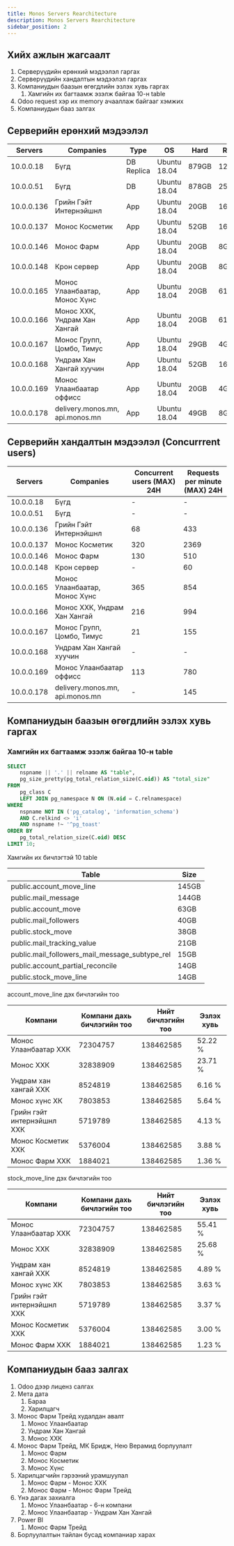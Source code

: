 ```yaml
---
title: Monos Servers Rearchitecture
description: Monos Servers Rearchitecture
sidebar_position: 2
---
```


## Хийх ажлын жагсаалт

1. Серверүүдийн ерөнхий мэдээлэл гаргах
2. Серверүүдийн хандалтын мэдээлэл гаргах
3. Компаниудын баазын өгөгдлийн эзлэх хувь гаргах
   1. Хамгийн их багтаамж эзэлж байгаа 10-н table
4. Odoo request хэр их memory ачааллаж байгааг хэмжих
5. Компаниудын бааз залгах

## Серверийн ерөнхий мэдээлэл

| Servers    | Companies                       | Type       | OS           | Hard  | Ram   | CPU |
| ---------- | ------------------------------- | ---------- | ------------ | ----- | ----- | --- |
| 10.0.0.18  | Бүгд                            | DB Replica | Ubuntu 18.04 | 879GB | 126GB | 32  |
| 10.0.0.51  | Бүгд                            | DB         | Ubuntu 18.04 | 878GB | 252GB | 64  |
| 10.0.0.136 | Грийн Гэйт Интернэйшнл          | App        | Ubuntu 18.04 | 20GB  | 16GB  | 16  |
| 10.0.0.137 | Монос Косметик                  | App        | Ubuntu 18.04 | 52GB  | 16GB  | 8   |
| 10.0.0.146 | Монос Фарм                      | App        | Ubuntu 18.04 | 20GB  | 8GB   | 8   |
| 10.0.0.148 | Крон сервер                     | App        | Ubuntu 18.04 | 20GB  | 8GB   | 8   |
| 10.0.0.165 | Монос Улаанбаатар, Монос Хүнс   | App        | Ubuntu 18.04 | 20GB  | 61GB  | 26  |
| 10.0.0.166 | Монос ХХК, Ундрам Хан Хангай    | App        | Ubuntu 18.04 | 20GB  | 61GB  | 26  |
| 10.0.0.167 | Монос Групп, Цомбо, Тимус       | App        | Ubuntu 18.04 | 29GB  | 4GB   | 4   |
| 10.0.0.168 | Ундрам Хан Хангай хуучин        | App        | Ubuntu 18.04 | 52GB  | 16GB  | 8   |
| 10.0.0.169 | Монос Улаанбаатар оффисс        | App        | Ubuntu 18.04 | 20GB  | 4GB   | 4   |
| 10.0.0.178 | delivery.monos.mn, api.monos.mn | App        | Ubuntu 18.04 | 49GB  | 8GB   | 8   |

## Серверийн хандалтын мэдээлэл (Concurrrent users)

| Servers    | Companies                       | Concurrent users (MAX) 24H | Requests per minute (MAX) 24H |
| ---------- | ------------------------------- | -------------------------- | ----------------------------- |
| 10.0.0.18  | Бүгд                            | -                          | -                             |
| 10.0.0.51  | Бүгд                            | -                          | -                             |
| 10.0.0.136 | Грийн Гэйт Интернэйшнл          | 68                         | 433                           |
| 10.0.0.137 | Монос Косметик                  | 320                        | 2369                          |
| 10.0.0.146 | Монос Фарм                      | 130                        | 510                           |
| 10.0.0.148 | Крон сервер                     | -                          | 60                            |
| 10.0.0.165 | Монос Улаанбаатар, Монос Хүнс   | 365                        | 854                           |
| 10.0.0.166 | Монос ХХК, Ундрам Хан Хангай    | 216                        | 994                           |
| 10.0.0.167 | Монос Групп, Цомбо, Тимус       | 21                         | 155                           |
| 10.0.0.168 | Ундрам Хан Хангай хуучин        | -                          | -                             |
| 10.0.0.169 | Монос Улаанбаатар оффисс        | 113                        | 780                           |
| 10.0.0.178 | delivery.monos.mn, api.monos.mn | -                          | 145                           |

## Компаниудын баазын өгөгдлийн эзлэх хувь гаргах

### Хамгийн их багтаамж эзэлж байгаа 10-н table

```sql title="Хамгийн их багтаамж эзэлж байгаа 10 table олох query"
SELECT
 	nspname || '.' || relname AS "table",
 	pg_size_pretty(pg_total_relation_size(C.oid)) AS "total_size"
FROM
	pg_class C
 	LEFT JOIN pg_namespace N ON (N.oid = C.relnamespace)
WHERE
	nspname NOT IN ('pg_catalog', 'information_schema')
 	AND C.relkind <> 'i'
 	AND nspname !~ '^pg_toast'
ORDER BY
	pg_total_relation_size(C.oid) DESC
LIMIT 10;
```

Хамгийн их бичлэгтэй 10 table

| Table                                          | Size  |
| ---------------------------------------------- | ----- |
| public.account_move_line                       | 145GB |
| public.mail_message                            | 144GB |
| public.account_move                            | 63GB  |
| public.mail_followers                          | 40GB  |
| public.stock_move                              | 38GB  |
| public.mail_tracking_value                     | 21GB  |
| public.mail_followers_mail_message_subtype_rel | 15GB  |
| public.account_partial_reconcile               | 14GB  |
| public.stock_move_line                         | 14GB  |

account_move_line дэх бичлэгийн тоо

| Компани                    | Компани дахь бичлэгийн тоо | Нийт бичлэгийн тоо | Эзлэх хувь |
| -------------------------- | -------------------------- | ------------------ | ---------- |
| Монос Улаанбаатар ХХК      | 72304757                   | 138462585          | 52.22 %    |
| Монос ХХК                  | 32838909                   | 138462585          | 23.71 %    |
| Ундрам хан хангай ХХК      | 8524819                    | 138462585          | 6.16 %     |
| Монос хүнс ХК              | 7803853                    | 138462585          | 5.64 %     |
| Грийн гэйт интернэйшнл ХХК | 5719789                    | 138462585          | 4.13 %     |
| Монос Косметик ХХК         | 5376004                    | 138462585          | 3.88 %     |
| Монос Фарм ХХК             | 1884021                    | 138462585          | 1.36 %     |

stock_move_line дэх бичлэгийн тоо

| Компани                    | Компани дахь бичлэгийн тоо | Нийт бичлэгийн тоо | Эзлэх хувь |
| -------------------------- | -------------------------- | ------------------ | ---------- |
| Монос Улаанбаатар ХХК      | 72304757                   | 138462585          | 55.41 %    |
| Монос ХХК                  | 32838909                   | 138462585          | 25.68 %    |
| Ундрам хан хангай ХХК      | 8524819                    | 138462585          | 4.89 %     |
| Монос хүнс ХК              | 7803853                    | 138462585          | 3.63 %     |
| Грийн гэйт интернэйшнл ХХК | 5719789                    | 138462585          | 3.37 %     |
| Монос Косметик ХХК         | 5376004                    | 138462585          | 3.00 %     |
| Монос Фарм ХХК             | 1884021                    | 138462585          | 1.23 %     |

## Компаниудын бааз залгах

1. Odoo дээр лиценз салгах
2. Мета дата
   1. Бараа
   2. Харилцагч
3. Монос Фарм Трейд худалдан авалт
   1. Монос Улаанбаатар
   2. Ундрам Хан Хангай
   3. Монос ХХК
4. Монос Фарм Трейд, МК Бридж, Нею Верамид борлуулалт
   1. Монос Фарм
   2. Монос Косметик
   3. Монос Хүнс
5. Харилцагчийн гэрээний урамшуулал
   1. Монос Фарм - Монос ХХК
   2. Монос Фарм - Монос Фарм Трейд
6. Үнэ дагах захиалга
   1. Монос Улаанбаатар - 6-н компани
   2. Монос Улаанбаатар - Ундрам Хан Хангай
7. Power BI
   1. Монос Фарм Трейд
8. Борлуулалтын тайлан бусад компаниар харах

